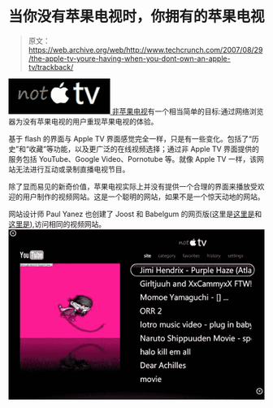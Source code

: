 # 当你没有苹果电视时，你拥有的苹果电视

> 原文：<https://web.archive.org/web/http://www.techcrunch.com/2007/08/29/the-apple-tv-youre-having-when-you-dont-own-an-apple-tv/trackback/>

[![notappletv.jpg](img/04b1cb78c6669a56d7e8a67c03abe890.png) ](https://web.archive.org/web/20100903062542/http://tctechcrunch.files.wordpress.com/notappletv.jpg) [非苹果电视](https://web.archive.org/web/20100903062542/http://www.paulyanez.com/labs/apple/)有一个相当简单的目标:通过网络浏览器为没有苹果电视的用户重现苹果电视的体验。

基于 flash 的界面与 Apple TV 界面感觉完全一样，只是有一些变化。包括了“历史”和“收藏”等功能，以及更广泛的在线视频选择；通过非 Apple TV 界面提供的服务包括 YouTube、Google Video、Pornotube 等。就像 Apple TV 一样，该网站无法进行互动或录制直播电视节目。

除了显而易见的新奇价值，苹果电视实际上并没有提供一个合理的界面来播放受欢迎的用户制作的视频网站。这是一个聪明的网站，如果不是一个惊天动地的网站。

网站设计师 Paul Yanez 也创建了 Joost 和 Babelgum 的网页版(这里是[这里是](https://web.archive.org/web/20100903062542/http://www.paulyanez.com/labs/joost/)和[这里是](https://web.archive.org/web/20100903062542/http://www.paulyanez.com/labs/babelgum/)),访问相同的视频网站。
![notappletv1.jpg](img/bba777f84e2040cbe02c434565c5d8cb.png)